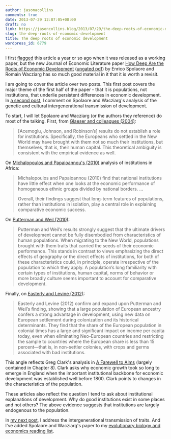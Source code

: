 ```yaml
---
author: jasonacollins
comments: true
date: 2013-07-29 12:07:05+00:00
draft: no
link: https://jasoncollins.blog/2013/07/29/the-deep-roots-of-economic-development/
slug: the-deep-roots-of-economic-development
title: The deep roots of economic development
wordpress_id: 6779
---
```


I first [flagged](https://jasoncollins.blog/2012/06/the-deep-roots-of-development/) this article a year or so ago when it was released as a working paper, but the new Journal of Economic Literature paper [How Deep Are the Roots of Economic Development](http://dx.doi.org/10.1257/jel.51.2.325) ([ungated pdf](http://sites.tufts.edu/enricospolaore/files/2012/08/RootsF.pdf)) by Enrico Spolaore and Romain Wacziarg has so much good material in it that it is worth a revisit.

I am going to cover the article over two posts. This first post covers the major theme of the first half of the paper - that it is populations, not institutions, that underlie persistent differences in economic development. In [a second post](https://jasoncollins.blog/2013/07/31/the-intergenerational-transmission-of-economic-development/), I comment on Spolaore and Wacziarg's analysis of the genetic and cultural intergenerational transmission of development.

To start, I will let Spolaore and Wacziarg (or the authors they reference) do most of the talking. First, from [Glaeser and colleagues (2004)](http://dx.doi.org/10.1023/B:JOEG.0000038933.16398.ed):


<blockquote>[Acemoglu, Johnson, and Robinson’s] results do not establish a role for institutions. Specifically, the Europeans who settled in the New World may have brought with them not so much their institutions, but themselves, that is, their human capital. This theoretical ambiguity is consistent with the empirical evidence as well.</blockquote>


On [Michalopoulos and Papaioannou's (2010)](http://www.dartmouth.edu/~elias/Michalopoulos_Papaioannou.pdf) analysis of institutions in Africa:


<blockquote>Michalopoulos and Papaioannou (2010) find that national institutions have little effect when one looks at the economic performance of homogeneous ethnic groups divided by national borders. ...

Overall, their findings suggest that long-term features of populations, rather than institutions in isolation, play a central role in explaining comparative economic success.</blockquote>


On [Putterman and Weil (2010)](http://qje.oxfordjournals.org/content/125/4/1627.short):


<blockquote>Putterman and Weil’s results strongly suggest that the ultimate drivers of development cannot be fully disembodied from characteristics of human populations. When migrating to the New World, populations brought with them traits that carried the seeds of their economic performance. This stands in contrast to views emphasizing the direct effects of geography or the direct effects of institutions, for both of these characteristics could, in principle, operate irrespective of the population to which they apply. A population’s long familiarity with certain types of institutions, human capital, norms of behavior or more broadly culture seems important to account for comparative development.</blockquote>


Finally, on [Easterly and Levine (2012)](http://ideas.repec.org/p/nbr/nberwo/18162.html):


<blockquote>Easterly and Levine (2012) confirm and expand upon Putterman and Weil’s finding, showing that a large population of European ancestry confers a strong advantage in development, using new data on European settlement during colonization and its historical determinants. They find that the share of the European population in colonial times has a large and significant impact on income per capita today, even when eliminating Neo-European countries and restricting the sample to countries where the European share is less than 15 percent—that is, in non-settler colonies, with crops and germs associated with bad institutions.</blockquote>


This angle reflects Greg Clark's analysis in [A Farewell to Alms](http://www.amazon.com/gp/product/B001EQ4OLA/ref=as_li_ss_tl?ie=UTF8&camp=1789&creative=390957&creativeASIN=B001EQ4OLA&linkCode=as2&tag=evolvieconom-20) (largely contained in Chapter 8). Clark asks why economic growth took so long to emerge in England when the important institutional backbone for economic development was established well before 1800. Clark points to changes in the characteristics of the population.

These articles also reflect the question I tend to ask about institutional explanations of development. Why do good institutions exist in some places and not others? The above evidence suggests that institutions are largely endogenous to the population.

In [my next post](https://jasoncollins.blog/2013/07/31/the-intergenerational-transmission-of-economic-development/), I address the intergenerational transmission of traits. And I've added Spolaore and Wacziarg's paper to my [evolutionary biology and economics reading list](https://jasoncollins.blog/economics-and-evolutionary-biology-reading-list/).
